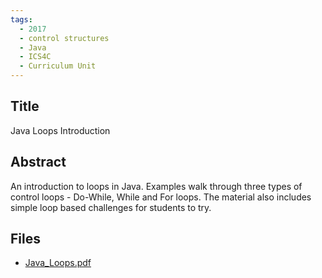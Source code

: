 ```yaml
---
tags:
  - 2017
  - control structures
  - Java
  - ICS4C
  - Curriculum Unit
---
```

    
## Title

Java Loops Introduction

## Abstract

An introduction to loops in Java. Examples walk through three types of control loops - Do-While, While and For loops. The material also includes simple loop based challenges for students to try.

## Files

- [Java_Loops.pdf](https://www.russellgordon.ca/acse/cemc-cse-resources/resources/2017/Satish_Thiyagarajan/Java_Loops.pdf)
